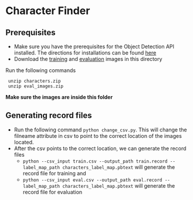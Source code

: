 # Character Finder

## Prerequisites 
* Make sure you have the prerequisites for the Object Detection API installed. The directions for installations can be found [here](https://github.com/tensorflow/models/blob/master/research/object_detection/g3doc/installation.md)
* Download the [training](https://www.dropbox.com/s/linj0vexpsfgju3/characters.zip?dl=1) and [evaluation](https://www.dropbox.com/s/057f3o1zsyd8k26/eval_images.zip?dl=1) images in this directory

Run the  following commands 
```
 unzip characters.zip
 unzip eval_images.zip
```
**Make sure the images are inside this folder** 

## Generating record files
* Run the following command 
` python change_csv.py `.
This will change the filneame attribute in csv to point to the correct location of the images located.
* After the csv points to the correct location, we can generate the record files
	* ` python --csv_input train.csv --output_path train.record --label_map_path characters_label_map.pbtext ` will generate the record file for training and
	* ` python --csv_input eval.csv --output_path eval.record --label_map_path characters_label_map.pbtext ` will generate the record file for evaluation

